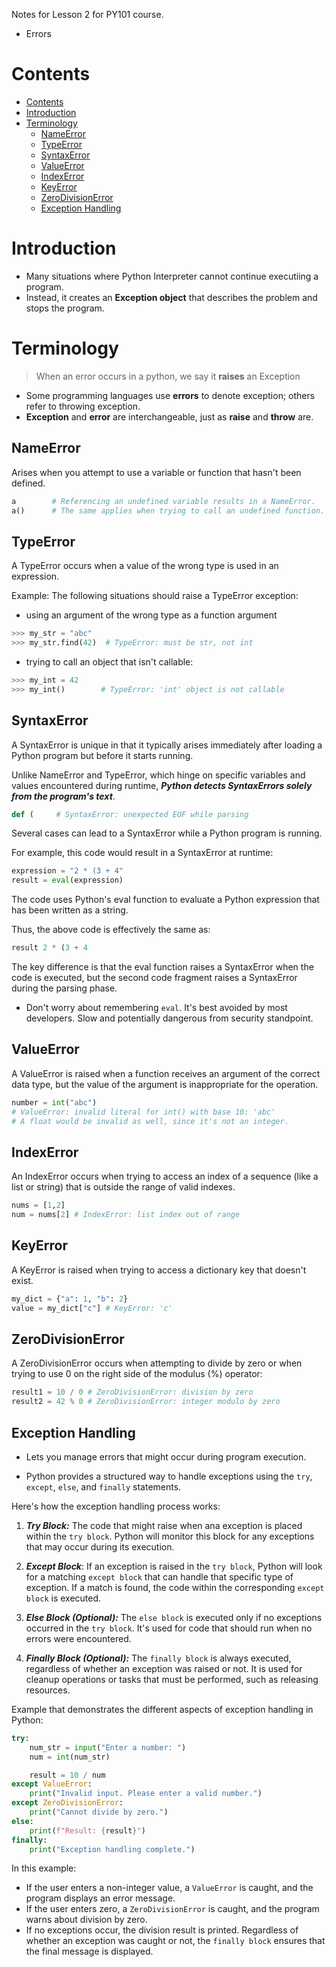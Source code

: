 Notes for Lesson 2 for PY101 course.
- Errors
  
# Contents
- [Contents](#contents)
- [Introduction](#introduction)
- [Terminology](#terminology)
  - [NameError](#nameerror)
  - [TypeError](#typeerror)
  - [SyntaxError](#syntaxerror)
  - [ValueError](#valueerror)
  - [IndexError](#indexerror)
  - [KeyError](#keyerror)
  - [ZeroDivisionError](#zerodivisionerror)
  - [Exception Handling](#exception-handling)


# Introduction
- Many situations where Python Interpreter cannot continue executiing a program.
- Instead, it creates an **Exception object** that describes the problem and stops the program.

# Terminology
>When an error occurs in a python, we say it **raises** an Exception
- Some programming languages use **errors** to denote exception; others refer to throwing exception.
- **Exception** and **error** are interchangeable, just as **raise** and **throw** are.
## NameError
Arises when you attempt to use a variable or function that hasn't been defined.
```python
a        # Referencing an undefined variable results in a NameError.
a()      # The same applies when trying to call an undefined function.
```
## TypeError
A TypeError occurs when a value of the wrong type is used in an expression.

Example: The following situations should raise a TypeError exception:

- using an argument of the wrong type as a function argument
```python
>>> my_str = "abc"
>>> my_str.find(42)  # TypeError: must be str, not int
```

- trying to call an object that isn't callable:
```python
>>> my_int = 42
>>> my_int()        # TypeError: 'int' object is not callable
```

## SyntaxError

A SyntaxError is unique in that it typically arises immediately after loading a Python program but before it starts running. 

Unlike NameError and TypeError, which hinge on specific variables and values encountered during runtime, ***Python detects SyntaxErrors solely from the program's text***.

```python
def (     # SyntaxError: unexpected EOF while parsing
```
Several cases can lead to a SyntaxError while a Python program is running. 

For example, this code would result in a SyntaxError at runtime:

```python
expression = "2 * (3 + 4"
result = eval(expression)
```
The code uses Python's eval function to evaluate a Python expression that has been written as a string. 

Thus, the above code is effectively the same as:
```python
result 2 * (3 + 4
```
The key difference is that the eval function raises a SyntaxError when the code is executed, but the second code fragment raises a SyntaxError during the parsing phase.

- Don't worry about remembering `eval`. It's best avoided by most developers. Slow and potentially dangerous from security standpoint.
  
## ValueError
A ValueError is raised when a function receives an argument of the correct data type, but the value of the argument is inappropriate for the operation.

```python
number = int("abc")
# ValueError: invalid literal for int() with base 10: 'abc'
# A float would be invalid as well, since it's not an integer.
```

## IndexError

An IndexError occurs when trying to access an index of a sequence (like a list or string) that is outside the range of valid indexes.

```python
nums = [1,2]
num = nums[2] # IndexError: list index out of range
```

## KeyError

A KeyError is raised when trying to access a dictionary key that doesn't exist.

```python
my_dict = {"a": 1, "b": 2}
value = my_dict["c"] # KeyError: 'c'
```
## ZeroDivisionError

A ZeroDivisionError occurs when attempting to divide by zero or when trying to use 0 on the right side of the modulus (%) operator:

```python
result1 = 10 / 0 # ZeroDivisionError: division by zero
result2 = 42 % 0 # ZeroDivisionError: integer modulo by zero
```

## Exception Handling

- Lets you manage errors that might occur during program execution.

- Python provides a structured way to handle exceptions using the `try`, `except`, `else`, and `finally` statements.

Here's how the exception handling process works:

1. ***Try Block:*** The code that might raise when ana exception is placed within the `try block`. Python will monitor this block for any exceptions that may occur during its execution.

2. ***Except Block***: If an exception is raised in the `try block`, Python will look for a matching `except block` that can handle that specific type of exception. If a match is found, the code within the corresponding `except block` is executed.

3. ***Else Block (Optional):*** The `else block` is executed only if no exceptions occurred in the `try block`. It's used for code that should run when no errors were encountered.

4. ***Finally Block (Optional):*** The `finally block` is always executed, regardless of whether an exception was raised or not. It is used for cleanup operations or tasks that must be performed, such as releasing resources.

Example that demonstrates the different aspects of exception handling in Python:

```python
try:
    num_str = input("Enter a number: ")
    num = int(num_str)

    result = 10 / num
except ValueError:
    print("Invalid input. Please enter a valid number.")
except ZeroDivisionError:
    print("Cannot divide by zero.")
else:
    print(f"Result: {result}")
finally:
    print("Exception handling complete.")
```

In this example:

- If the user enters a non-integer value, a `ValueError` is caught, and the program displays an error message.
- If the user enters zero, a `ZeroDivisionError` is caught, and the program warns about division by zero.
- If no exceptions occur, the division result is printed.
Regardless of whether an exception was caught or not, the `finally block` ensures that the final message is displayed.